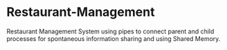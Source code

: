 # Restaurant-Management
Restaurant Management System using pipes to connect parent and child processes for spontaneous information sharing and using Shared Memory.
